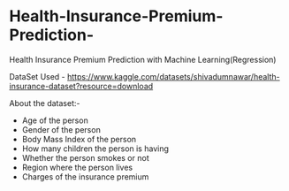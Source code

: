 # Health-Insurance-Premium-Prediction-
Health Insurance Premium Prediction with Machine Learning(Regression)

DataSet Used - https://www.kaggle.com/datasets/shivadumnawar/health-insurance-dataset?resource=download

About the dataset:- 
- Age of the person
- Gender of the person
- Body Mass Index of the person
- How many children the person is having
- Whether the person smokes or not
- Region where the person lives
- Charges of the insurance premium
